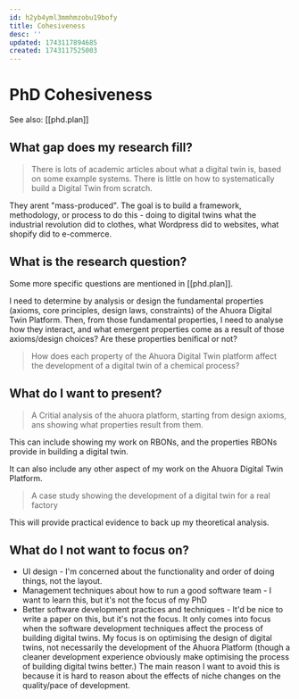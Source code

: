 ```yaml
---
id: h2yb4yml3mmhmzobu19bofy
title: Cohesiveness
desc: ''
updated: 1743117894685
created: 1743117525003
---
```

# PhD Cohesiveness

See also: [[phd.plan]]

## What gap does my research fill?

> There is lots of academic articles about what a digital twin is, based on some example systems. There is little on how to systematically build a Digital Twin from scratch.

They arent "mass-produced". The goal is to build a framework, methodology, or process to do this - doing to digital twins what the industrial revolution did to clothes, what Wordpress did to websites, what shopify did to e-commerce.

## What is the research question?

Some more specific questions are mentioned in [[phd.plan]].

I need to determine by analysis or design the fundamental properties (axioms, core principles, design laws, constraints) of the Ahuora Digital Twin Platform. Then, from those fundamental properties, I need to analyse how they interact, and what emergent properties come as a result of those axioms/design choices? Are these properties benifical or not? 

> How does each property of the Ahuora Digital Twin platform affect the development of a digital twin of a chemical process?

## What do I want to present?

> A Critial analysis of the ahuora platform, starting from design axioms, ans showing what properties result from them.

This can include showing my work on RBONs, and the properties RBONs provide in building a digital twin.

It can also include any other aspect of my work on the Ahuora Digital Twin Platform.


> A case study showing the development of a digital twin for a real factory

This will provide practical evidence to back up my theoretical analysis.

## What do I not want to focus on?

- UI design - I'm concerned about the functionality and order of doing things, not the layout.
- Management techniques about how to run a good software team - I want to learn this, but it's not the focus of my PhD
- Better software development practices and techniques - It'd be nice to write a paper on this, but it's not the focus. It only comes into focus when the software development techniques affect the process of building digital twins. My focus is on optimising the design of digital twins, not necessarily the development of the Ahuora Platform (though a cleaner development experience obviously make optimising the process of building digital twins better.) The main reason I want to avoid this is because it is hard to reason about the effects of niche changes on the quality/pace of development.

